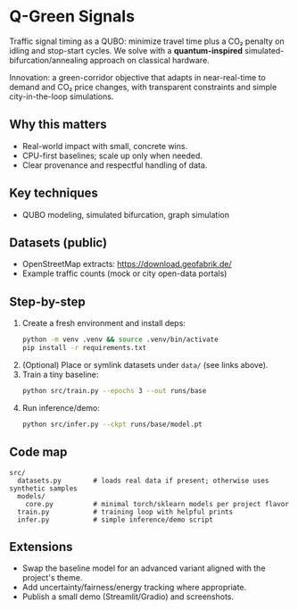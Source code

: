 # Q-Green Signals

Traffic signal timing as a QUBO: minimize travel time plus a CO₂ penalty on idling and stop-start cycles. We solve with a **quantum-inspired** simulated-bifurcation/annealing approach on classical hardware.

Innovation: a green-corridor objective that adapts in near-real-time to demand and CO₂ price changes, with transparent constraints and simple city-in-the-loop simulations.

## Why this matters
- Real-world impact with small, concrete wins.
- CPU-first baselines; scale up only when needed.
- Clear provenance and respectful handling of data.

## Key techniques
- QUBO modeling, simulated bifurcation, graph simulation

## Datasets (public)
- OpenStreetMap extracts: https://download.geofabrik.de/
- Example traffic counts (mock or city open-data portals)

## Step-by-step
1. Create a fresh environment and install deps:
   ```bash
   python -m venv .venv && source .venv/bin/activate
   pip install -r requirements.txt
   ```
2. (Optional) Place or symlink datasets under `data/` (see links above).
3. Train a tiny baseline:
   ```bash
   python src/train.py --epochs 3 --out runs/base
   ```
4. Run inference/demo:
   ```bash
   python src/infer.py --ckpt runs/base/model.pt
   ```

## Code map
```
src/
  datasets.py        # loads real data if present; otherwise uses synthetic samples
  models/
    core.py          # minimal torch/sklearn models per project flavor
  train.py           # training loop with helpful prints
  infer.py           # simple inference/demo script
```

## Extensions
- Swap the baseline model for an advanced variant aligned with the project's theme.
- Add uncertainty/fairness/energy tracking where appropriate.
- Publish a small demo (Streamlit/Gradio) and screenshots.
